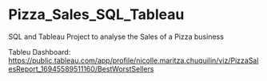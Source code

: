 # Pizza_Sales_SQL_Tableau
SQL and Tableau Project to analyse the Sales of a Pizza business

Tableu Dashboard:
https://public.tableau.com/app/profile/nicolle.maritza.chuquilin/viz/PizzaSalesReport_16945589511160/BestWorstSellers
